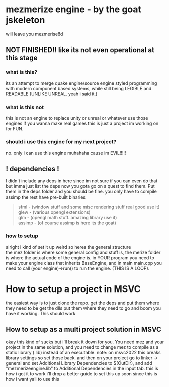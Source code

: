 # mezmerize engine - by the goat jskeleton
will leave you mezmerise!!d

## NOT FINISHED!! like its not even operational at this stage


### what is this? 
its an attempt to merge quake engine/source engine styled programming with modern component based systems, while still being LEGIBLE and READABLE (UNLIKE UNREAL. yeah i said it.)

### what is this not
this is not an engine to replace unity or unreal or whatever use those engines if you wanna make real games this is just a project im working on for FUN.

### should i use this engine for my next project?
no. only i can use this engine muhahaha cause im EVIL!!!!!


## ! dependencies !
I didn't include any deps in here since im not sure if you can even do that but imma just list the deps now you gota go on a quest to find them. Put them in the deps folder and you should be fine.
you only have to compile assimp the rest have pre-built binaries

> sfml - (window stuff and some misc rendering stuff real good use it)<br>
> glew - (various opengl extensions)<br>
> glm - (opengl math stuff. amazing library use it) <br>
> assimp - (of course assimp is here its the goat)<br>

### how to setup
alright i kind of set it up weird so heres the general structure
<br>
the mez folder is where some general config and stuff is, the merize folder is where the actual code of the engine is. in YOUR program you need to make your engine class that inherits BaseEngine, and in main main.cpp you need to call (your engine)->run() to run the engine. (THIS IS A LOOP). 

# How to setup a project in MSVC
the easiest way is to just clone the repo. get the deps and put them where they need to be get the dlls put them where they need to go and boom you have it working. This should work
<br>
## How to setup as a multi project solution in MSVC
okay this kind of sucks but i'll break it down for you. You need mez and your project in the same solution, and you need to change mez to compile as a static library (.lib) instead of an executable. note: on msvc2022 this breaks library settings so set those back. and then on your project go to linker -> general and set Additional Library Dependencies to $(OutDir), and add "mezmerizeengine.lib" to Additional Dependencies in the input tab. this is how i got it to work i'll drop a better guide to set this up soon since this is how i want yall to use this
